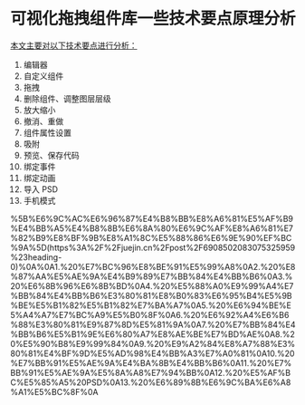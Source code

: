 # 可视化拖拽组件库一些技术要点原理分析

[本文主要对以下技术要点进行分析：](https://juejin.cn/post/6908502083075325959#heading-0)

1. 编辑器
2. 自定义组件
3. 拖拽
4. 删除组件、调整图层层级
5. 放大缩小
6. 撤消、重做
7. 组件属性设置
8. 吸附
9. 预览、保存代码
10. 绑定事件
11. 绑定动画
12. 导入 PSD
13. 手机模式

%5B%E6%9C%AC%E6%96%87%E4%B8%BB%E8%A6%81%E5%AF%B9%E4%BB%A5%E4%B8%8B%E6%8A%80%E6%9C%AF%E8%A6%81%E7%82%B9%E8%BF%9B%E8%A1%8C%E5%88%86%E6%9E%90%EF%BC%9A%5D(https%3A%2F%2Fjuejin.cn%2Fpost%2F6908502083075325959%23heading-0)%0A%0A1.%20%E7%BC%96%E8%BE%91%E5%99%A8%0A2.%20%E8%87%AA%E5%AE%9A%E4%B9%89%E7%BB%84%E4%BB%B6%0A3.%20%E6%8B%96%E6%8B%BD%0A4.%20%E5%88%A0%E9%99%A4%E7%BB%84%E4%BB%B6%E3%80%81%E8%B0%83%E6%95%B4%E5%9B%BE%E5%B1%82%E5%B1%82%E7%BA%A7%0A5.%20%E6%94%BE%E5%A4%A7%E7%BC%A9%E5%B0%8F%0A6.%20%E6%92%A4%E6%B6%88%E3%80%81%E9%87%8D%E5%81%9A%0A7.%20%E7%BB%84%E4%BB%B6%E5%B1%9E%E6%80%A7%E8%AE%BE%E7%BD%AE%0A8.%20%E5%90%B8%E9%99%84%0A9.%20%E9%A2%84%E8%A7%88%E3%80%81%E4%BF%9D%E5%AD%98%E4%BB%A3%E7%A0%81%0A10.%20%E7%BB%91%E5%AE%9A%E4%BA%8B%E4%BB%B6%0A11.%20%E7%BB%91%E5%AE%9A%E5%8A%A8%E7%94%BB%0A12.%20%E5%AF%BC%E5%85%A5%20PSD%0A13.%20%E6%89%8B%E6%9C%BA%E6%A8%A1%E5%BC%8F%0A
